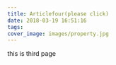 ```yaml
---
title: Articlefour(please click)
date: 2018-03-19 16:51:16
tags:
cover_image: images/property.jpg
---
```

this is third page